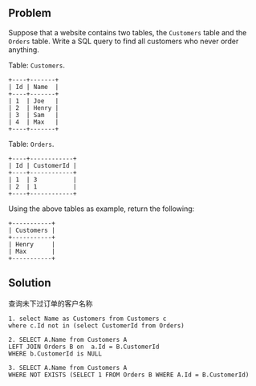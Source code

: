 ## Problem

Suppose that a website contains two tables, the `Customers` table and the `Orders` table. Write a SQL query to find all customers who never order anything.

Table: `Customers`.

```
+----+-------+
| Id | Name  |
+----+-------+
| 1  | Joe   |
| 2  | Henry |
| 3  | Sam   |
| 4  | Max   |
+----+-------+
```

Table: `Orders`.

```
+----+------------+
| Id | CustomerId |
+----+------------+
| 1  | 3          |
| 2  | 1          |
+----+------------+
```

Using the above tables as example, return the following:

```
+-----------+
| Customers |
+-----------+
| Henry     |
| Max       |
+-----------+
```

 

## Solution

查询未下过订单的客户名称

```
1. select Name as Customers from Customers c
where c.Id not in (select CustomerId from Orders)

2. SELECT A.Name from Customers A
LEFT JOIN Orders B on  a.Id = B.CustomerId
WHERE b.CustomerId is NULL

3. SELECT A.Name from Customers A
WHERE NOT EXISTS (SELECT 1 FROM Orders B WHERE A.Id = B.CustomerId)
```